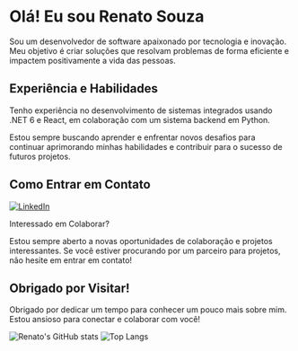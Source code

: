 # Olá! Eu sou Renato Souza

Sou um desenvolvedor de software apaixonado por tecnologia e inovação. Meu objetivo é criar soluções que resolvam problemas de forma eficiente e impactem positivamente a vida das pessoas.

## Experiência e Habilidades

Tenho experiência no desenvolvimento de sistemas integrados usando .NET 6 e React, em colaboração com um sistema backend em Python.

Estou sempre buscando aprender e enfrentar novos desafios para continuar aprimorando minhas habilidades e contribuir para o sucesso de futuros projetos.

## Como Entrar em Contato

<a href="https://www.linkedin.com/in/ressouza/" target="_blank" rel="nofollow">
<img src="https://img.shields.io/badge/LinkedIn-0077B5?style=for-the-badge&logo=linkedin&logoColor=white" style="max-width: 100%;" alt="LinkedIn" ></a>

Interessado em Colaborar?

Estou sempre aberto a novas oportunidades de colaboração e projetos interessantes. Se você estiver procurando por um parceiro para projetos, não hesite em entrar em contato!

## Obrigado por Visitar!

Obrigado por dedicar um tempo para conhecer um pouco mais sobre mim. Estou ansioso para conectar e colaborar com você!

![Renato's GitHub stats](https://github-readme-stats.vercel.app/api?username=RenatoSSouza&theme=transparent&show_icons=true&hide_border=true&card_width=500)
![Top Langs](https://github-readme-stats.vercel.app/api/top-langs/?username=RenatoSSouza&hide_progress=false&theme=transparent&langs_count=10&layout=donut&hide_border=true&card_width=500)
